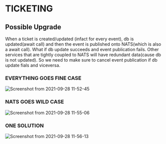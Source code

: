# TICKETING
## Possible Upgrade
When a ticket is created/updated (infact for every event), db is updated(await call) and then the event is published onto NATS(which is also a await call).
What if db update succeeds and event publication fails. Other services that are tightly coupled to NATS will have redundant data(cause db is not updated).
So we need to make sure to cancel event publication if db update fials and viceversa.
### EVERYTHING GOES FINE CASE
![Screenshot from 2021-09-28 11-52-45](https://user-images.githubusercontent.com/52374838/135034201-e30c2346-ddba-469f-8cc7-81862ab93640.png)
### NATS GOES WILD CASE
![Screenshot from 2021-09-28 11-55-06](https://user-images.githubusercontent.com/52374838/135034352-80a67ff3-982f-476e-bb7f-3b114b71bce7.png)
### ONE SOLUTION
![Screenshot from 2021-09-28 11-56-13](https://user-images.githubusercontent.com/52374838/135034478-3b6be0fd-f766-4448-be27-2e4a3c837670.png)
